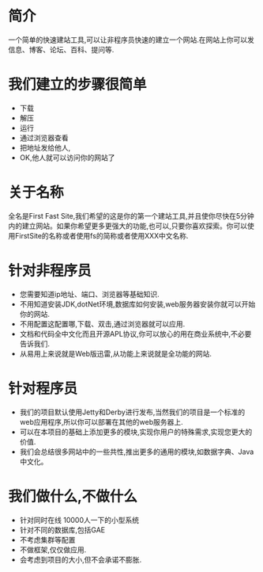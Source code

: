 # 简介 #
一个简单的快速建站工具,可以让非程序员快速的建立一个网站.在网站上你可以发信息、博客、论坛、百科、提问等.

# 我们建立的步骤很简单 #
  * 下载
  * 解压
  * 运行
  * 通过浏览器查看
  * 把地址发给他人,
  * OK,他人就可以访问你的网站了

# 关于名称 #
全名是First Fast Site,我们希望的这是你的第一个建站工具,并且使你尽快在5分钟内的建立网站。如果你希望更多更强大的功能,也可以,只要你喜欢探索。你可以使用FirstSite的名称或者使用fs的简称或者使用XXX中文名称.


# 针对非程序员 #
  * 您需要知道ip地址、端口、浏览器等基础知识.
  * 不用知道安装JDK,dotNet环境,数据库如何安装,web服务器安装你就可以开始你的网站.
  * 不用配置这配置哪,下载、双击,通过浏览器就可以应用.
  * 文档和代码全中文化而且开源APL协议,你可以放心的用在商业系统中,不必要告诉我们.
  * 从易用上来说就是Web版迅雷,从功能上来说就是全功能的网站.
# 针对程序员 #
  * 我们的项目默认使用Jetty和Derby进行发布,当然我们的项目是一个标准的web应用程序,所以你可以部署在其他的web服务器上.
  * 可以在本项目的基础上添加更多的模块,实现你用户的特殊需求,实现您更大的价值.
  * 我们会总结很多网站中的一些共性,推出更多的通用的模块,如数据字典、Java中文化。

# 我们做什么,不做什么 #
  * 针对同时在线 10000人一下的小型系统
  * 针对不同的数据库,包括GAE
  * 不考虑集群等配置
  * 不做框架,仅仅做应用.
  * 会考虑到项目的大小,但不会承诺不膨胀.





